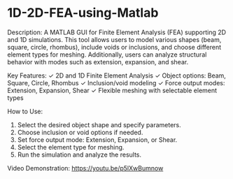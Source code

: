 # 1D-2D-FEA-using-Matlab
Description:
A MATLAB GUI for Finite Element Analysis (FEA) supporting 2D and 1D simulations. This tool allows users to model various shapes (beam, square, circle, rhombus), include voids or inclusions, and choose different element types for meshing. Additionally, users can analyze structural behavior with modes such as extension, expansion, and shear.

Key Features:
✓ 2D and 1D Finite Element Analysis
✓ Object options: Beam, Square, Circle, Rhombus
✓ Inclusion/void modeling
✓ Force output modes: Extension, Expansion, Shear
✓ Flexible meshing with selectable element types


How to Use:
1) Select the desired object shape and specify parameters.
2) Choose inclusion or void options if needed.
3) Set force output mode: Extension, Expansion, or Shear.
4) Select the element type for meshing.
5) Run the simulation and analyze the results.
   
Video Demonstration: https://youtu.be/p5lXwBumnow
